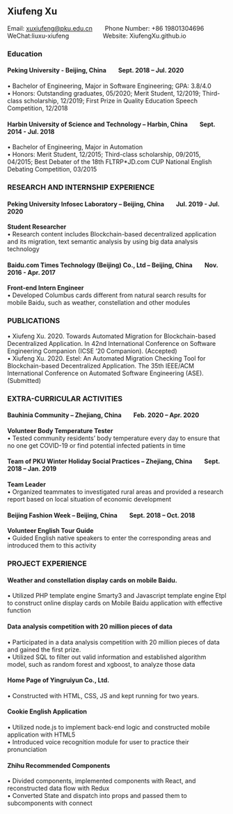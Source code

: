 ## Xiufeng Xu
Email: xuxiufeng@pku.edu.cn  &ensp;&ensp;&ensp;    Phone Number: +86 19801304696 <br>
WeChat:liuxu-xiufeng &ensp;&ensp;&ensp;&ensp;&ensp;&ensp;&ensp;&ensp;&ensp;&ensp; Website: XiufengXu.github.io
### Education
#### Peking University - Beijing, China &ensp;&ensp;&ensp; Sept. 2018 – Jul. 2020
• Bachelor of Engineering, Major in Software Engineering; GPA: 3.8/4.0 <br>
• Honors: Outstanding graduates, 05/2020; Merit Student, 12/2019; Third-class scholarship, 12/2019; First Prize in Quality Education Speech Competition, 12/2018
#### Harbin University of Science and Technology – Harbin, China  &ensp;&ensp;&ensp; Sept. 2014 - Jul. 2018 
• Bachelor of Engineering, Major in Automation <br>
• Honors: Merit Student, 12/2015; Third-class scholarship, 09/2015, 04/2015; Best Debater of the 18th FLTRP*JD.com CUP National English Debating Competition, 03/2015


### RESEARCH AND INTERNSHIP EXPERIENCE
#### Peking University Infosec Laboratory – Beijing, China &ensp;&ensp;&ensp; Jul. 2019 - Jul. 2020 
**Student Researcher** <br>
• Research content includes Blockchain-based decentralized application and its migration, text semantic
analysis by using big data analysis technology
#### Baidu.com Times Technology (Beijing) Co., Ltd – Beijing, China &ensp;&ensp;&ensp; Nov. 2016 - Apr. 2017 
**Front-end Intern Engineer** <br>
• Developed Columbus cards different from natural search results for mobile Baidu, such as weather,
constellation and other modules


### PUBLICATIONS
• Xiufeng Xu. 2020. Towards Automated Migration for Blockchain-based Decentralized Application. In 42nd International Conference on Software Engineering Companion (ICSE ’20 Companion). (Accepted) <br>
• Xiufeng Xu. 2020. Estel: An Automated Migration Checking Tool for Blockchain-based Decentralized Application. The 35th IEEE/ACM International Conference on Automated Software Engineering (ASE). (Submitted)


### EXTRA-CURRICULAR ACTIVITIES
#### Bauhinia Community – Zhejiang, China &ensp;&ensp;&ensp; Feb. 2020 – Apr. 2020
**Volunteer Body Temperature Tester** <br>
• Tested community residents’ body temperature every day to ensure that no one get COVID-19 or find potential infected patients in time
#### Team of PKU Winter Holiday Social Practices – Zhejiang, China &ensp;&ensp;&ensp; Sept. 2018 – Jan. 2019
**Team Leader** <br>
• Organized teammates to investigated rural areas and provided a research report based on local situation of economic development
#### Beijing Fashion Week – Beijing, China &ensp;&ensp;&ensp; Sept. 2018 – Oct. 2018
**Volunteer English Tour Guide** <br>
• Guided English native speakers to enter the corresponding areas and introduced them to this activity



### PROJECT EXPERIENCE
#### Weather and constellation display cards on mobile Baidu.
• Utilized PHP template engine Smarty3 and Javascript template engine Etpl to construct online display cards on Mobile Baidu application with effective function
#### Data analysis competition with 20 million pieces of data
• Participated in a data analysis competition with 20 million pieces of data and gained the first prize. <br>
• Utilized SQL to filter out valid information and established algorithm model, such as random forest and xgboost, to analyze those data
#### Home Page of Yingruiyun Co., Ltd.
• Constructed with HTML, CSS, JS and kept running for two years.
#### Cookie English Application
• Utilized node.js to implement back-end logic and constructed mobile application with HTML5 <br>
• Introduced voice recognition module for user to practice their pronunciation 
#### Zhihu Recommended Components
• Divided components, implemented components with React, and reconstructed data flow with Redux <br>
• Converted State and dispatch into props and passed them to subcomponents with connect







